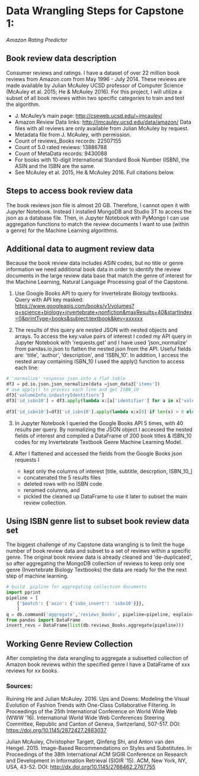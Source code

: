 # Data Wrangling Steps for Capstone 1: 
_Amazon Rating Predictor_

## Book review data description
Consumer reviews and ratings. I have a dataset of over 22 million book reviews from Amazon.com from May 1996 - July 2014. These reviews are made available by Julian McAuley UCSD professor of Computer Science (McAuley et al. 2015; He & McAuley 2016). For this project, I will utilize a subset of all book reviews within two specific categories to train and test the algorithm. 
  * J. McAuley’s main page: http://cseweb.ucsd.edu/~jmcauley/
  * Amazon Review Data links: http://jmcauley.ucsd.edu/data/amazon/  Data files with all reviews are only available from Julian McAuley by request.
  * Metadata file from J. McAuley, with permission.
  * Count of reviews_Books records: 22507155
  * Count of 5.0 rated reviews: 13886788
  * Count of MetaData records: 9430088
  * For books with 10-digit International Standard Book Number (ISBN), the ASIN and the ISBN are the same.
  * See McAuley et al. 2015, He & McAuley 2016. Full citations below.

## Steps to access book review data
The book reviews json file is almost 20 GB. Therefore, I cannot open it with Jupyter Notebook. Instead I installed MongoDB and Studio 3T to access the json as a database file. Then, in Jupyter Notebook with PyMongo I can use aggregation functions to match the review documents I want to use (within a genre) for the Machine Learning algorithms.

## Additional data to augment review data
Because the book review data includes ASIN codes, but no title or genre information we need additional book data in order to identify the review documents in the large review data base that match the genre of interest for the Machine Learning, Natural Language Processing goal of the Capstone.

1. Use Google Books API to query for Invertebrate Biology textbooks. Query with API key masked: https://www.googleapis.com/books/v1/volumes?q=science+biology+invertebrate+nonfiction&maxResults=40&startIndex=0&printType=books&subject:textbook&key=xxxxxx

2. The results of this query are nested JSON with nested objects and arrays. To access the key:value pairs of interest I coded my API query in Jupyter Notebook with 'requests.get' and I have used 'json_normalize' from pandas.io.json to flatten the nested json from the API. Useful fields are: 'title', 'author', 'description', and 'ISBN_10'. In addition, I access the nested array containing ISBN_10 I used the apply() function to access each line:

```python
# 'normalize' response json into a flat table
df3 = pd.io.json.json_normalize(data =json_data3['items'])
# use apply() to process each line and get ISBN_10
df3['volumeInfo.industryIdentifiers']
df3['id_isbn10'] = df3.apply(lambda x:[a['identifier'] for a in x['volumeInfo.industryIdentifiers'] if 'ISBN_10' in a.values()], axis=1)
               
df3['id_isbn10']=df3['id_isbn10'].apply(lambda x:x[0] if len(x) > 0 else 'None')
```

3. In Jupyter Notebook I queried the Google Books API 5 times, with 40 results per query. By normalizing the JSON object I accessed the nested fields of interest and compiled a DataFrame of 200 book titles & ISBN_10 codes for my Invertebrate Textbook Genre Machine Learning Model.

4. After I flattened and accessed the fields from the Google Books json requests I 
   * kept only the columns of interest [title, subtitle, descrption, ISBN_10_]
   * concatenated the 5 results files
   * deleted rows with no ISBN code
   * renamed columns, and
   * pickled the cleaned up DataFrame to use it later to subset the main review collection.

## Using ISBN genre list to subset book review data set
The biggest challenge of my Capstone data wrangling is to limit the huge number of book review data and subset to a set of reviews within a specific genre. The original book review data is already cleaned and 'de-duplicated', so after aggregating the MongoDB collection of reviews to keep only one genre (Invertebrate Biology Textbooks)  the data are ready for the the next step of machine learning.

```python
# build  pipline for aggregating collection documents
import pprint
pipeline = [
    {'$match': {'asin': {'isbn_invert': 'isbn10'}}},
    ]
q = db.command('aggregate','reviews_Books', pipeline=pipeline, explain=True)
from pandas import DataFrame
invert_revs = DataFrame(list(db.reviews_Books.aggregate(pipeline)))
```
## Working Genre Review Collection
After completing the data wrangling to aggregate a subsetted collection of Amazon book reviews within the specified genre I have a DataFrame of xxx reviews for xx books.

### Sources:
Ruining He and Julian McAuley. 2016. Ups and Downs: Modeling the Visual Evolution of Fashion Trends with One-Class Collaborative Filtering. In Proceedings of the 25th International Conference on World Wide Web (WWW '16). International World Wide Web Conferences Steering Committee, Republic and Canton of Geneva, Switzerland, 507-517. DOI: https://doi.org/10.1145/2872427.2883037
 
Julian McAuley, Christopher Targett, Qinfeng Shi, and Anton van den Hengel. 2015. Image-Based Recommendations on Styles and Substitutes. In Proceedings of the 38th International ACM SIGIR Conference on Research and Development in Information Retrieval (SIGIR '15). ACM, New York, NY, USA, 43-52. DOI: http://dx.doi.org/10.1145/2766462.2767755
